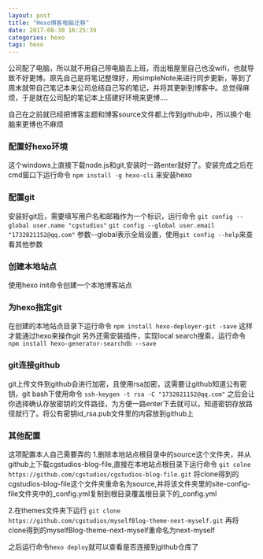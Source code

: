 ```yaml
---
layout: post
title: "Hexo博客电脑迁移"
date: 2017-08-30 16:25:39
categories: hexo
tags: hexo
---
```


公司配了电脑，所以就不用自己带电脑去上班，而出租屋里自己也没wifi，也就导致不好更博。原先自己是将笔记整理好，用simpleNote来进行同步更新，等到了周末就带自己笔记本来公司总结自己写的笔记，并将其更新到博客中。总觉得麻烦，于是就在公司配的笔记本上搭建好环境来更博....

<!-- more -->

自己在之前就已经把博客主题和博客source文件都上传到github中，所以换个电脑来更博也不麻烦

### 配置好hexo环境
这个windows上直接下载node.js和git,安装时一路enter就好了。安装完成之后在cmd窗口下运行命令
`npm install -g hexo-cli`
来安装hexo

### 配置git
安装好git后，需要填写用户名和邮箱作为一个标识，运行命令
`git config --global user.name "cgstudios"`
`git config --global user.email "1732821152@qq.com"`
参数--global表示全局设置，使用`git config --help`来查看其他参数

### 创建本地站点
使用hexo init命令创建一个本地博客站点

### 为hexo指定git
在创建的本地站点目录下运行命令
`npm install hexo-deployer-git -save`
这样才能通过hexo来操作git
另外还需安装插件，实现local search搜索，运行命令
`npm install hexo-generator-searchdb --save`

### git连接github
git上传文件到github会进行加密，且使用rsa加密，这需要让github知道公有密钥，git bash下使用命令
`ssh-keygen -t rsa -C "1732821152@qq.com"`
之后会让你选择确认存放密钥的文件路径，为方便一路enter下去就可以，知道密钥存放路径就行了。将公有密钥id_rsa.pub文件里的内容放到github上

### 其他配置
这项配置本人自己需要弄的
1.删除本地站点根目录中的source这个文件夹，并从github上下载cgstudios-blog-file,直接在本地站点根目录下运行命令
`git colne https://github.com/cgstudios/cgstudios-blog-file.git`
将clone得到的cgstudios-blog-file这个文件夹重命名为source,并将该文件夹里的site-config-file文件夹中的_config.yml复制到根目录覆盖根目录下的_config.yml

2.在themes文件夹下运行
`git clone https://github.com/cgstudios/myselfBlog-theme-next-myself.git`
再将clone得到的myselfBlog-theme-next-myself重命名为next-myself

之后运行命令`hexo deploy`就可以查看是否连接到github仓库了